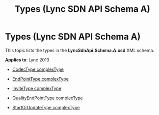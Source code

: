 ﻿---
title: Types (Lync SDN API Schema A)
TOCTitle: Types (Lync SDN API Schema A)
ms:assetid: 723a881d-809b-9bd6-341a-fbb42c04a7c2
ms:mtpsurl: https://msdn.microsoft.com/en-us/library/Dn775145(v=office.15)
ms:contentKeyID: 62626119
ms.date: 07/24/2014
mtps_version: v=office.15
---

# Types (Lync SDN API Schema A)

This topic lists the types in the **LyncSdnApi.Schema.A.xsd** XML schema.


**Applies to**: Lync 2013

  - [CodecType complexType](codectype-complextype-lync-sdn-api-schema-a.md)

  - [EndPointType complexType](endpointtype-complextype-lync-sdn-api-schema-a.md)

  - [InviteType complexType](invitetype-complextype-lync-sdn-api-schema-a.md)

  - [QualityEndPointType complexType](qualityendpointtype-complextype-lync-sdn-api-schema-a.md)

  - [StartOrUpdateType complexType](startorupdatetype-complextype-lync-sdn-api-schema-a.md)

